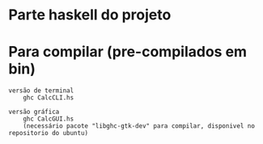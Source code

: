 # Parte haskell do projeto

# Para compilar (pre-compilados em bin)

    versão de terminal
        ghc CalcCLI.hs

    versão gráfica
        ghc CalcGUI.hs
        (necessário pacote "libghc-gtk-dev" para compilar, disponivel no repositorio do ubuntu)
